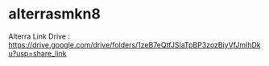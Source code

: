 # alterrasmkn8
Alterra
Link Drive : https://drive.google.com/drive/folders/1zeB7eQtfJSlaTpBP3zozBiyVfJmIhDku?usp=share_link

